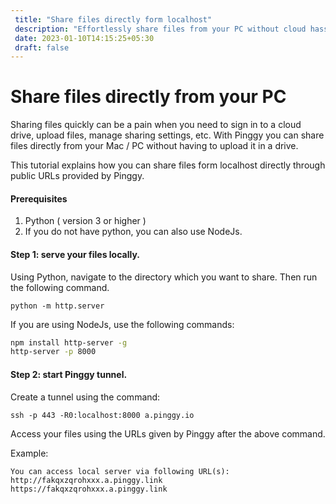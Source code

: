 ```yaml
---
 title: "Share files directly form localhost"
 description: "Effortlessly share files from your PC without cloud hassle. Use Pinggy to create tunnels, generate public URLs, and share files directly from localhost."
 date: 2023-01-10T14:15:25+05:30 
 draft: false 
---
```


# Share files directly from your PC

Sharing files quickly can be a pain when you need to sign in to a cloud drive, upload files, manage sharing settings, etc. With Pinggy you can share files directly from your Mac / PC without having to upload it in a drive.

This tutorial explains how you can share files form localhost directly through public URLs provided by Pinggy.

#### Prerequisites

1. Python ( version 3 or higher )
2. If you do not have python, you can also use NodeJs.

#### Step 1: serve your files locally.

Using Python, navigate to the directory which you want to share. Then run the following command.

```
python -m http.server
```

If you are using NodeJs, use the following commands:

```bash
npm install http-server -g
http-server -p 8000
```

#### Step 2: start Pinggy tunnel.

Create a tunnel using the command:
<br>

```
ssh -p 443 -R0:localhost:8000 a.pinggy.io
```

Access your files using the URLs given by Pinggy after the above command.

Example:

```
You can access local server via following URL(s):
http://fakqxzqrohxxx.a.pinggy.link
https://fakqxzqrohxxx.a.pinggy.link
```
